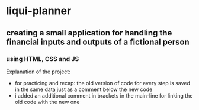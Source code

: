 # liqui-planner

## creating a small application for handling the financial inputs and outputs of a fictional person

### using HTML, CSS and JS 

Explanation of the project:

- for practicing and recap: the old version of code for every step is saved in the same data just as a comment below the new code
- i added an additional comment in brackets in the main-line for linking the old code with the new one  